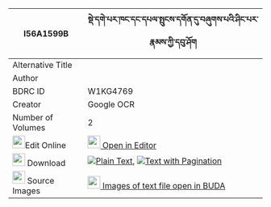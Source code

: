 |I56A1599B|སྡེ་དགེ་པར་ཁང་དང་དཔལ་སྤུངས་དགོན་དུ་བཞུགས་པའི་ཤིང་པར་རྣམས་ཀྱི་དབུ་ཤོག 
| --- | --- 
|Alternative Title |
|Author | 
|BDRC ID | W1KG4769
|Creator | Google OCR
|Number of Volumes| 2
|<img width="25" src="https://img.icons8.com/color/25/000000/edit-property.png">Edit Online| [<img width="25" src="https://avatars.githubusercontent.com/u/45091458?s=200&v=4"> Open in Editor](http://editor.openpecha.org/I56A1599B)
|<img width="25" src="https://img.icons8.com/fluent/48/000000/download-2.png"/>  Download | [![](https://img.icons8.com/color/20/000000/txt.png)Plain Text](https://github.com/Openpecha/I56A1599B/releases/download/v2/derge_parkhang_dang_pal_pung_g_plain_I56A1599B.zip), [![](https://img.icons8.com/color/20/000000/txt.png)Text with Pagination](https://github.com/Openpecha/I56A1599B/releases/download/v2/derge_parkhang_dang_pal_pung_g_pages_I56A1599B.zip)
|<img width="25" src="https://img.icons8.com/plasticine/100/000000/pictures-folder.png"/>  Source Images | [<img width="25" src="https://library.bdrc.io/icons/BUDA-small.svg"> Images of text file open in BUDA](https://library.bdrc.io/show/bdr:W1KG4769)